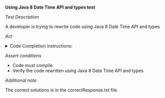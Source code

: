 **Using Java 8 Date Time API and types test**

*Test Description*

A developer is trying to rewrite code using Java 8 Date Time API and types

*Act*

<details>
<summary>Code Completion instructions:</summary>

- Open the project solution-migration/language-version-upgrade/java in IDE
- Open the DateUtils class
- Type after the method `daysBetween`:

```java
// rewrite the method above using Java 8 Date Time API and types
```

- Invoke code completion
- Accept the best suggestion using the TAB and ENTER keys
- Add all necessary imports
- remove the old method and rename the suggested method to `daysBetween`

</details>

*Assert conditions*

- Code must compile
- Verify the code rewritten using Java 8 Date Time API and types

*Additional note*

The correct solutions is in the correctResponse.txt file